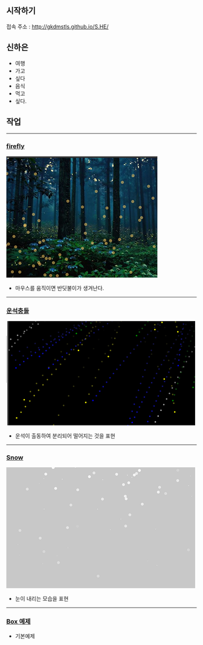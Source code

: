 ## 시작하기

접속 주소 : <http://gkdmstls.github.io/S.HE/>

## 신하은
 * 여행
 * 가고
 * 싶다
 * 음식
 * 먹고
 * 싶다.


## 작업
----
### [firefly](./ex01/)
 ![반딧불이](./fly.png)
  * 마우스를 움직이면 반딧불이가 생겨난다.

----
### [운석충돌](./fireworks/)
 ![운석충돌](./firework.png)
  * 운석이 출동하여 분리되어 떨어지는 것을 표현

----
### [Snow](./snow/)
 ![눈 내리기](./sno.png)
  * 눈이 내리는 모습을 표현
----
### [Box 예제](./Boxes/)
  * 기본예제
